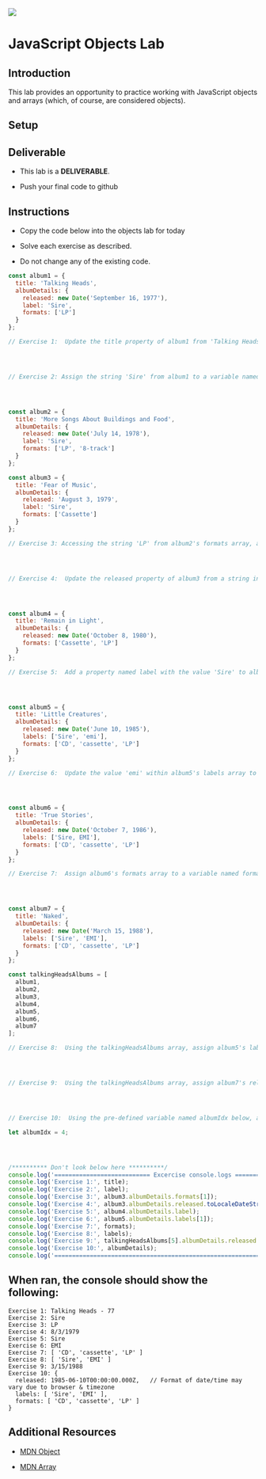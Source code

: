 <img src='https://i.imgur.com/hjrS1e6.jpg'>

# JavaScript Objects Lab

## Introduction

This lab provides an opportunity to practice working with JavaScript objects and arrays (which, of course, are considered objects).

## Setup



## Deliverable

- This lab is a **DELIVERABLE**.

- Push your final code to github

## Instructions

- Copy the code below into the objects lab for today
- Solve each exercise as described.

- Do not change any of the existing code.

```js
const album1 = {
  title: 'Talking Heads',
  albumDetails: {
    released: new Date('September 16, 1977'),
    label: 'Sire',
    formats: ['LP']
  }
};

// Exercise 1:  Update the title property of album1 from 'Talking Heads' to 'Talking Heads - 77', then assign that property to a variable named title




// Exercise 2: Assign the string 'Sire' from album1 to a variable named label




const album2 = {
  title: 'More Songs About Buildings and Food',
  albumDetails: {
    released: new Date('July 14, 1978'),
    label: 'Sire',
    formats: ['LP', '8-track']
  }
};

const album3 = {
  title: 'Fear of Music',
  albumDetails: {
    released: 'August 3, 1979',
    label: 'Sire',
    formats: ['Cassette']
  }
};

// Exercise 3: Accessing the string 'LP' from album2's formats array, add it to the end of album3's formats array.




// Exercise 4:  Update the released property of album3 from a string into a Date object using that string




const album4 = {
  title: 'Remain in Light',
  albumDetails: {
    released: new Date('October 8, 1980'),
    formats: ['Cassette', 'LP']
  }
};

// Exercise 5:  Add a property named label with the value 'Sire' to album4's albumDetails property




const album5 = {
  title: 'Little Creatures',
  albumDetails: {
    released: new Date('June 10, 1985'),
    labels: ['Sire', 'emi'],
    formats: ['CD', 'cassette', 'LP']
  }
};

// Exercise 6:  Update the value 'emi' within album5's labels array to 'EMI'




const album6 = {
  title: 'True Stories',
  albumDetails: {
    released: new Date('October 7, 1986'),
    labels: ['Sire, EMI'],
    formats: ['CD', 'cassette', 'LP']
  }
};

// Exercise 7:  Assign album6's formats array to a variable named formats




const album7 = {
  title: 'Naked',
  albumDetails: {
    released: new Date('March 15, 1988'),
    labels: ['Sire', 'EMI'],
    formats: ['CD', 'cassette', 'LP']
  }
};

const talkingHeadsAlbums = [
  album1,
  album2,
  album3,
  album4,
  album5,
  album6,
  album7
];

// Exercise 8:  Using the talkingHeadsAlbums array, assign album5's labels property to a variable named labels




// Exercise 9:  Using the talkingHeadsAlbums array, assign album7's released property to album6's released property




// Exercise 10:  Using the pre-defined variable named albumIdx below, assign the albumDetails object of the album located within the talkingHeadsAlbums array at the index represented by the value of albumIdx to a variable named albumDetails

let albumIdx = 4;




/********** Don't look below here **********/
console.log('=========================== Excercise console.logs =============')
console.log('Exercise 1:', title);
console.log('Exercise 2:', label);
console.log('Exercise 3:', album3.albumDetails.formats[1]);
console.log('Exercise 4:', album3.albumDetails.released.toLocaleDateString());
console.log('Exercise 5:', album4.albumDetails.label);
console.log('Exercise 6:', album5.albumDetails.labels[1]);
console.log('Exercise 7:', formats);
console.log('Exercise 8:', labels);
console.log('Exercise 9:', talkingHeadsAlbums[5].albumDetails.released.toLocaleDateString());
console.log('Exercise 10:', albumDetails);
console.log('===================================================================')
```

## When ran, the console should show the following:

```
Exercise 1: Talking Heads - 77
Exercise 2: Sire
Exercise 3: LP
Exercise 4: 8/3/1979
Exercise 5: Sire
Exercise 6: EMI
Exercise 7: [ 'CD', 'cassette', 'LP' ]
Exercise 8: [ 'Sire', 'EMI' ]
Exercise 9: 3/15/1988
Exercise 10: {
  released: 1985-06-10T00:00:00.000Z,   // Format of date/time may vary due to browser & timezone
  labels: [ 'Sire', 'EMI' ],
  formats: [ 'CD', 'cassette', 'LP' ]
}
```

## Additional Resources

- [MDN Object](https://developer.mozilla.org/en-US/docs/Web/JavaScript/Reference/Global_Objects/Object)

- [MDN Array](https://developer.mozilla.org/en-US/docs/Web/JavaScript/Reference/Global_Objects/Array)
